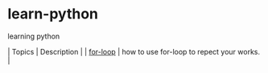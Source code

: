 # learn-python
learning python


|   Topics  |   Description |
|   [for-loop](https://github.com/linth/learn-python/tree/master/for-loop)    | how to use for-loop to repect your works.   |
